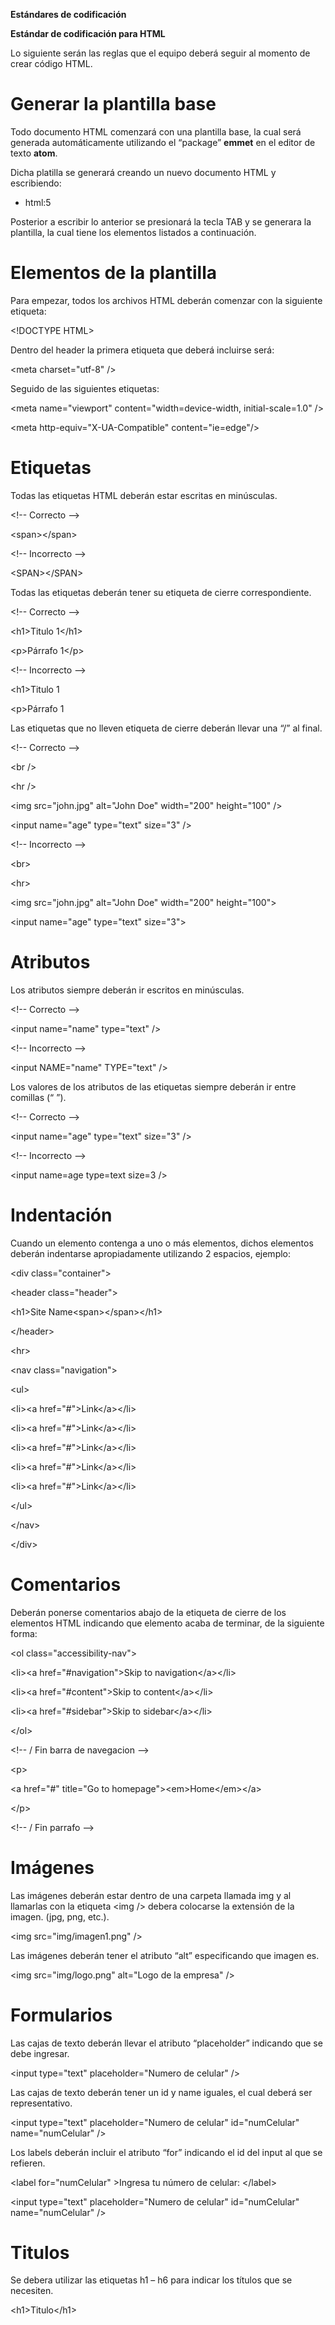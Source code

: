 **Estándares de codificación**

**Estándar de codificación para HTML**

Lo siguiente serán las reglas que el equipo deberá seguir al momento de crear
código HTML.

Generar la plantilla base
=========================

Todo documento HTML comenzará con una plantilla base, la cual será generada
automáticamente utilizando el “package” **emmet** en el editor de texto
**atom**.

Dicha platilla se generará creando un nuevo documento HTML y escribiendo:

-   html:5

Posterior a escribir lo anterior se presionará la tecla TAB y se generara la
plantilla, la cual tiene los elementos listados a continuación.

Elementos de la plantilla
=========================

Para empezar, todos los archivos HTML deberán comenzar con la siguiente
etiqueta:

\<!DOCTYPE HTML\>

Dentro del header la primera etiqueta que deberá incluirse será:

\<meta charset="utf-8" /\>

Seguido de las siguientes etiquetas:

\<meta name="viewport" content="width=device-width, initial-scale=1.0" /\>

\<meta http-equiv="X-UA-Compatible" content="ie=edge"/\>

Etiquetas
=========

Todas las etiquetas HTML deberán estar escritas en minúsculas.

\<!-- Correcto --\>

\<span\>\</span\>

\<!-- Incorrecto --\>

\<SPAN\>\</SPAN\>

Todas las etiquetas deberán tener su etiqueta de cierre correspondiente.

\<!-- Correcto --\>

\<h1\>Titulo 1\</h1\>

\<p\>Párrafo 1\</p\>

\<!-- Incorrecto --\>

\<h1\>Titulo 1

\<p\>Párrafo 1

Las etiquetas que no lleven etiqueta de cierre deberán llevar una “/” al final.

\<!-- Correcto --\>

\<br /\>

\<hr /\>

\<img src="john.jpg" alt="John Doe" width="200" height="100" /\>

\<input name="age" type="text" size="3" /\>

\<!-- Incorrecto --\>

\<br\>

\<hr\>

\<img src="john.jpg" alt="John Doe" width="200" height="100"\>

\<input name="age" type="text" size="3"\>

Atributos
=========

Los atributos siempre deberán ir escritos en minúsculas.

\<!-- Correcto --\>

\<input name="name" type="text" /\>

\<!-- Incorrecto --\>

\<input NAME="name" TYPE="text" /\>

Los valores de los atributos de las etiquetas siempre deberán ir entre comillas
(“ ”).

\<!-- Correcto --\>

\<input name="age" type="text" size="3" /\>

\<!-- Incorrecto --\>

\<input name=age type=text size=3 /\>

Indentación
===========

Cuando un elemento contenga a uno o más elementos, dichos elementos deberán
indentarse apropiadamente utilizando 2 espacios, ejemplo:

\<div class="container"\>

\<header class="header"\>

\<h1\>Site Name\<span\>\</span\>\</h1\>

\</header\>

\<hr\>

\<nav class="navigation"\>

\<ul\>

\<li\>\<a href="\#"\>Link\</a\>\</li\>

\<li\>\<a href="\#"\>Link\</a\>\</li\>

\<li\>\<a href="\#"\>Link\</a\>\</li\>

\<li\>\<a href="\#"\>Link\</a\>\</li\>

\<li\>\<a href="\#"\>Link\</a\>\</li\>

\</ul\>

\</nav\>

\</div\>

Comentarios
===========

Deberán ponerse comentarios abajo de la etiqueta de cierre de los elementos HTML
indicando que elemento acaba de terminar, de la siguiente forma:

\<ol class="accessibility-nav"\>

\<li\>\<a href="\#navigation"\>Skip to navigation\</a\>\</li\>

\<li\>\<a href="\#content"\>Skip to content\</a\>\</li\>

\<li\>\<a href="\#sidebar"\>Skip to sidebar\</a\>\</li\>

\</ol\>

\<!-- / Fin barra de navegacion --\>

\<p\>

\<a href="\#" title="Go to homepage"\>\<em\>Home\</em\>\</a\>

\</p\>

\<!-- / Fin parrafo --\>

Imágenes
========

Las imágenes deberán estar dentro de una carpeta llamada img y al llamarlas con
la etiqueta \<img /\> debera colocarse la extensión de la imagen. (jpg, png,
etc.).

\<img src="img/imagen1.png" /\>

Las imágenes deberán tener el atributo “alt” especificando que imagen es.

\<img src="img/logo.png" alt="Logo de la empresa" /\>

Formularios
===========

Las cajas de texto deberán llevar el atributo “placeholder” indicando que se
debe ingresar.

\<input type="text" placeholder="Numero de celular" /\>

Las cajas de texto deberán tener un id y name iguales, el cual deberá ser
representativo.

\<input type="text" placeholder="Numero de celular" id="numCelular"
name="numCelular" /\>

Los labels deberán incluir el atributo “for” indicando el id del input al que se
refieren.

\<label for="numCelular" \>Ingresa tu número de celular: \</label\>

\<input type="text" placeholder="Numero de celular" id="numCelular"
name="numCelular" /\>

Titulos
=======

Se debera utilizar las etiquetas h1 – h6 para indicar los títulos que se
necesiten.

\<h1\>Titulo\</h1\>

